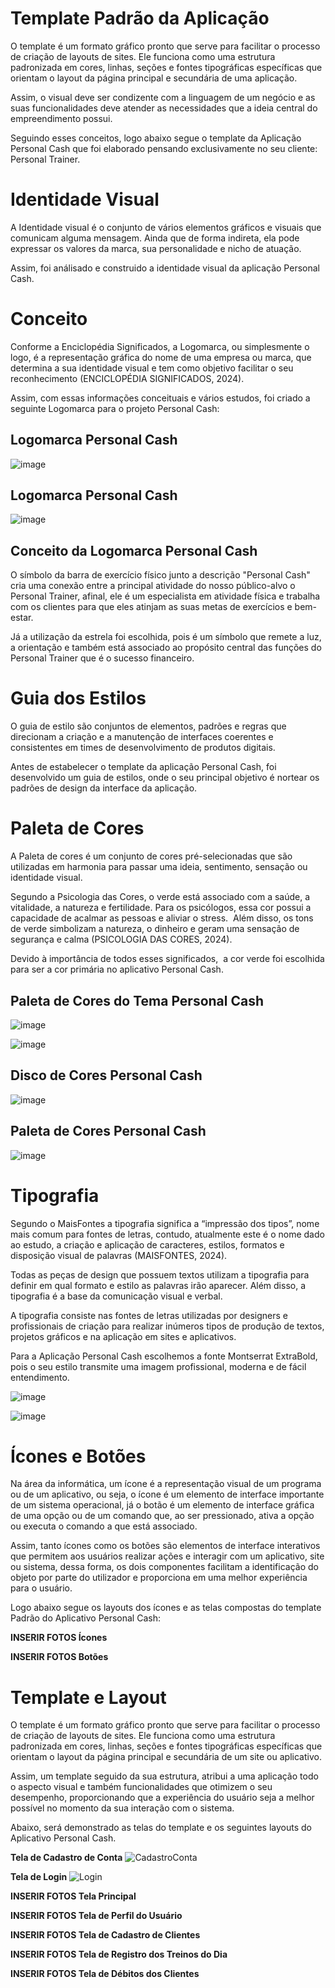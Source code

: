 # Template Padrão da Aplicação

O template é um formato gráfico pronto que serve para facilitar o processo de criação de layouts de sites. Ele funciona como uma estrutura padronizada em cores, linhas, seções e fontes tipográficas específicas que orientam o layout da página principal e secundária de uma aplicação.

Assim, o visual deve ser condizente com a linguagem de um negócio e as suas funcionalidades deve atender as necessidades que a ideia central do empreendimento possui.

Seguindo esses conceitos, logo abaixo segue o template da Aplicação Personal Cash que foi elaborado pensando exclusivamente no seu cliente: Personal Trainer.

# Identidade Visual

A Identidade visual é o conjunto de vários elementos gráficos e visuais que comunicam alguma mensagem. Ainda que de forma indireta, ela pode expressar os valores da marca, sua personalidade e nicho de atuação.

Assim, foi análisado e construido a identidade visual da aplicação Personal Cash.

# Conceito

Conforme a Enciclopédia Significados, a Logomarca, ou simplesmente o logo, é a representação gráfica do nome de uma empresa ou marca, que determina a sua identidade visual e tem como objetivo facilitar o seu reconhecimento (ENCICLOPÉDIA SIGNIFICADOS, 2024).

Assim, com essas informações conceituais e vários estudos, foi criado a seguinte Logomarca para o projeto Personal Cash:

## Logomarca Personal Cash

![image](https://github.com/ICEI-PUC-Minas-PMV-ADS/ads-2024-1-e3-proj-mov-t5-personalcash/assets/126628545/9a750b48-b7b4-4e18-895f-99cea49c3ab6)

## Logomarca Personal Cash

![image](https://github.com/ICEI-PUC-Minas-PMV-ADS/ads-2024-1-e3-proj-mov-t5-personalcash/assets/126628545/646c2bf5-7f86-4774-b24d-c5a60873b24e)

## Conceito da Logomarca Personal Cash

O símbolo da barra de exercício físico junto a descrição "Personal Cash" cria uma conexão entre a principal atividade do nosso público-alvo o Personal Trainer, afinal, ele é um especialista em atividade física e trabalha com os clientes para que eles atinjam as suas metas de exercícios e bem-estar.

Já a utilização da estrela foi escolhida, pois é um símbolo que remete a luz, a orientação e também está associado ao propósito central das funções do Personal Trainer que é o sucesso financeiro.

# Guia dos Estilos

O guia de estilo são conjuntos de elementos, padrões e regras que direcionam a criação e a manutenção de interfaces coerentes e consistentes em times de desenvolvimento de produtos digitais.

Antes de estabelecer o template da aplicação Personal Cash, foi desenvolvido um guia de estilos, onde o seu principal objetivo é nortear os padrões de design da interface da aplicação.

# Paleta de Cores 

A Paleta de cores é um conjunto de cores pré-selecionadas que são utilizadas em harmonia para passar uma ideia, sentimento, sensação ou identidade visual.

Segundo a Psicologia das Cores, o verde está associado com a saúde, a vitalidade, a natureza e fertilidade. Para os psicólogos, essa cor possui a capacidade de acalmar as pessoas e aliviar o stress.  Além disso, os tons de verde simbolizam a natureza, o dinheiro e geram uma sensação de segurança e calma (PSICOLOGIA DAS CORES, 2024).

Devido à importância de todos esses significados,  a cor verde foi escolhida para ser a cor primária no aplicativo Personal Cash.

## Paleta de Cores do Tema Personal Cash

![image](https://github.com/ICEI-PUC-Minas-PMV-ADS/ads-2024-1-e3-proj-mov-t5-personalcash/assets/126628545/22c39744-e624-4f3e-abb2-e71a354b922d)

![image](https://github.com/ICEI-PUC-Minas-PMV-ADS/ads-2024-1-e3-proj-mov-t5-personalcash/assets/126628545/d331321d-ba61-44c0-80d6-8fa744013a09)

## Disco de Cores Personal Cash

![image](https://github.com/ICEI-PUC-Minas-PMV-ADS/ads-2024-1-e3-proj-mov-t5-personalcash/assets/126628545/120e89d0-d489-4003-95d9-7c8b02f27e3d)

## Paleta de Cores Personal Cash

![image](https://github.com/ICEI-PUC-Minas-PMV-ADS/ads-2024-1-e3-proj-mov-t5-personalcash/assets/126628545/275041ac-8ca1-42ed-834a-bb0448ee9ef5)

# Tipografia 

Segundo o MaisFontes a tipografia significa a “impressão dos tipos”, nome mais comum para fontes de letras, contudo, atualmente este é o nome dado ao estudo, a criação e aplicação de caracteres, estilos, formatos e disposição visual de palavras (MAISFONTES, 2024).

Todas as peças de design que possuem textos utilizam a tipografia para definir em qual formato e estilo as palavras irão aparecer. Além disso, a tipografia é a base da comunicação visual e verbal.

A tipografia consiste nas fontes de letras utilizadas por designers e profissionais de criação para realizar inúmeros tipos de produção de textos, projetos gráficos e na aplicação em sites e aplicativos.

Para a Aplicação Personal Cash escolhemos a fonte Montserrat ExtraBold, pois o seu estilo transmite uma imagem profissional, moderna e de fácil entendimento.

![image](https://github.com/ICEI-PUC-Minas-PMV-ADS/ads-2024-1-e3-proj-mov-t5-personalcash/assets/126628545/c8639d9a-cc5e-4767-bbde-8ee7533fb215)

![image](https://github.com/ICEI-PUC-Minas-PMV-ADS/ads-2024-1-e3-proj-mov-t5-personalcash/assets/126628545/7d455d01-e222-4a5b-9642-d500d57a4737)

# Ícones e Botões

Na área da informática, um ícone é a representação visual de um programa ou de um aplicativo, ou seja, o ícone é um elemento de interface importante de um sistema operacional, já o botão é um elemento de interface gráfica de uma opção ou de um comando que, ao ser pressionado, ativa a opção ou executa o comando a que está associado.

Assim, tanto ícones como os botões são elementos de interface interativos que permitem aos usuários realizar ações e interagir com um aplicativo, site ou sistema, dessa forma, os dois componentes facilitam a identificação do objeto por parte do utilizador e proporciona em uma melhor experiência para o usuário.

Logo abaixo segue os layouts dos ícones e as telas compostas do template Padrão do Aplicativo Personal Cash:

**INSERIR FOTOS Ícones**

**INSERIR FOTOS Botões**

# Template e Layout

O template é um formato gráfico pronto que serve para facilitar o processo de criação de layouts de sites. Ele funciona como uma estrutura padronizada em cores, linhas, seções e fontes tipográficas específicas que orientam o layout da página principal e secundária de um site ou aplicativo.

Assim, um template seguido da sua estrutura, atribui a uma aplicação todo o aspecto visual e também funcionalidades que otimizem o seu desempenho, proporcionando que a experiência do usuário seja a melhor possível no momento da sua interação com o sistema.

Abaixo, será demonstrado as telas do template e os seguintes layouts do Aplicativo Personal Cash.

**Tela de Cadastro de Conta**
![CadastroConta](https://github.com/ICEI-PUC-Minas-PMV-ADS/ads-2024-1-e3-proj-mov-t5-personalcash/assets/128739177/1d9cf903-511a-499e-b386-94b532fcfb27)

**Tela de Login**
![Login](https://github.com/ICEI-PUC-Minas-PMV-ADS/ads-2024-1-e3-proj-mov-t5-personalcash/assets/128739177/10344640-2a28-4428-a658-1136ff41ddff)

**INSERIR FOTOS Tela Principal**

**INSERIR FOTOS Tela de Perfil do Usuário**

**INSERIR FOTOS Tela de Cadastro de Clientes**

**INSERIR FOTOS Tela de Registro dos Treinos do Dia**

**INSERIR FOTOS Tela de Débitos dos Clientes**




